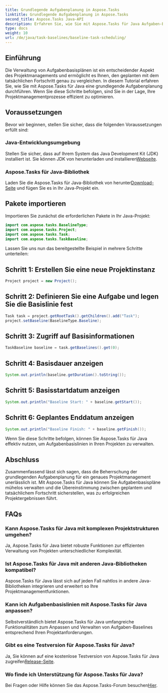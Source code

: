 ```yaml
---
title: Grundlegende Aufgabenplanung in Aspose.Tasks
linktitle: Grundlegende Aufgabenplanung in Aspose.Tasks
second_title: Aspose.Tasks Java-API
description: Erfahren Sie, wie Sie mit Aspose.Tasks für Java Aufgaben-Baselines effektiv planen. Optimieren Sie Ihre Projektmanagementprozesse mühelos.
type: docs
weight: 10
url: /de/java/task-baselines/baseline-task-scheduling/
---
```

## Einführung
Die Verwaltung von Aufgabenbasisplänen ist ein entscheidender Aspekt des Projektmanagements und ermöglicht es Ihnen, den geplanten mit dem tatsächlichen Fortschritt genau zu vergleichen. In diesem Tutorial erfahren Sie, wie Sie mit Aspose.Tasks für Java eine grundlegende Aufgabenplanung durchführen. Wenn Sie diese Schritte befolgen, sind Sie in der Lage, Ihre Projektmanagementprozesse effizient zu optimieren.
## Voraussetzungen
Bevor wir beginnen, stellen Sie sicher, dass die folgenden Voraussetzungen erfüllt sind:
### Java-Entwicklungsumgebung
 Stellen Sie sicher, dass auf Ihrem System das Java Development Kit (JDK) installiert ist. Sie können JDK von herunterladen und installieren[Webseite](https://www.oracle.com/java/technologies/javase-jdk11-downloads.html).
### Aspose.Tasks für Java-Bibliothek
 Laden Sie die Aspose.Tasks für Java-Bibliothek von herunter[Download-Seite](https://releases.aspose.com/tasks/java/) und fügen Sie es in Ihr Java-Projekt ein.
## Pakete importieren
Importieren Sie zunächst die erforderlichen Pakete in Ihr Java-Projekt:
```java
import com.aspose.tasks.BaselineType;
import com.aspose.tasks.Project;
import com.aspose.tasks.Task;
import com.aspose.tasks.TaskBaseline;
```
Lassen Sie uns nun das bereitgestellte Beispiel in mehrere Schritte unterteilen:
## Schritt 1: Erstellen Sie eine neue Projektinstanz
```java
Project project = new Project();
```
## Schritt 2: Definieren Sie eine Aufgabe und legen Sie die Basislinie fest
```java
Task task = project.getRootTask().getChildren().add("Task");
project.setBaseline(BaselineType.Baseline);
```
## Schritt 3: Zugriff auf Basisinformationen
```java
TaskBaseline baseline = task.getBaselines().get(0);
```
## Schritt 4: Basisdauer anzeigen
```java
System.out.println(baseline.getDuration().toString());
```
## Schritt 5: Basisstartdatum anzeigen
```java
System.out.println("Baseline Start: " + baseline.getStart());
```
## Schritt 6: Geplantes Enddatum anzeigen
```java
System.out.println("Baseline Finish: " + baseline.getFinish());
```
Wenn Sie diese Schritte befolgen, können Sie Aspose.Tasks für Java effektiv nutzen, um Aufgabenbasislinien in Ihren Projekten zu verwalten.
## Abschluss
Zusammenfassend lässt sich sagen, dass die Beherrschung der grundlegenden Aufgabenplanung für ein genaues Projektmanagement unerlässlich ist. Mit Aspose.Tasks für Java können Sie Aufgabenbasispläne mühelos verwalten und die Übereinstimmung zwischen geplantem und tatsächlichem Fortschritt sicherstellen, was zu erfolgreichen Projektergebnissen führt.
## FAQs
### Kann Aspose.Tasks für Java mit komplexen Projektstrukturen umgehen?
Ja, Aspose.Tasks für Java bietet robuste Funktionen zur effizienten Verwaltung von Projekten unterschiedlicher Komplexität.
### Ist Aspose.Tasks für Java mit anderen Java-Bibliotheken kompatibel?
Aspose.Tasks für Java lässt sich auf jeden Fall nahtlos in andere Java-Bibliotheken integrieren und erweitert so Ihre Projektmanagementfunktionen.
### Kann ich Aufgabenbasislinien mit Aspose.Tasks für Java anpassen?
Selbstverständlich bietet Aspose.Tasks für Java umfangreiche Funktionalitäten zum Anpassen und Verwalten von Aufgaben-Baselines entsprechend Ihren Projektanforderungen.
### Gibt es eine Testversion für Aspose.Tasks für Java?
 Ja, Sie können auf eine kostenlose Testversion von Aspose.Tasks für Java zugreifen[Release-Seite](https://releases.aspose.com/).
### Wo finde ich Unterstützung für Aspose.Tasks für Java?
 Bei Fragen oder Hilfe können Sie das Aspose.Tasks-Forum besuchen[Hier](https://forum.aspose.com/c/tasks/15).